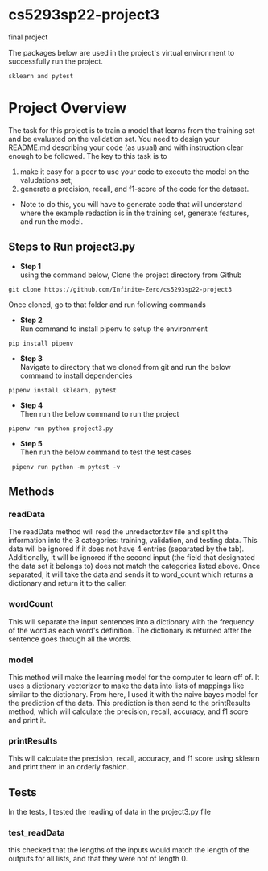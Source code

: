 # cs5293sp22-project3
final project

The packages below are used in the project's virtual environment to successfully run the project.
~~~
sklearn and pytest
~~~

# Project Overview
The task for this project is to train a model that learns from the training set and be evaluated on the validation set. You need to design your README.md describing your code (as usual) and with instruction clear enough to be followed. The key to this task is to 

1) make it easy for a peer to use your code to execute the model on the valudations set;
2) generate a precision, recall, and f1-score of the code for the dataset. 

* Note to do this, you will have to generate code that will understand where the example redaction is in the training set, generate features, and run the model.


## Steps to Run project3.py

- **Step 1**  
using the command below, Clone the project directory from Github

~~~
git clone https://github.com/Infinite-Zero/cs5293sp22-project3
~~~
Once cloned, go to that folder and run following commands


- **Step 2**  
Run command to install pipenv to setup the environment
~~~
pip install pipenv
~~~

- **Step 3**  
Navigate to directory that we cloned from git and run the below command to install dependencies

~~~
pipenv install sklearn, pytest
~~~

- **Step 4**  
Then run the below command to run the project

~~~
pipenv run python project3.py 
~~~

- **Step 5**  
Then run the below command to test the test cases

~~~
 pipenv run python -m pytest -v
~~~



## Methods
### readData
The readData method will read the unredactor.tsv file and split the information into the 3 categories: training, validation, and testing data.
This data will be ignored if it does not have 4 entries (separated by the tab). 
Additionally, it will be ignored if the second input (the field that designated the data set it belongs to) does not match the categories listed above.
Once separated, it will take the data and sends it to word_count which returns a dictionary and return it to the caller.

### wordCount
This will separate the input sentences into a dictionary with the frequency of the word as each word's definition.
The dictionary is returned after the sentence goes through all the words.

### model
This method will make the learning model for the computer to learn off of. It uses a dictionary vectorizor to make the data into lists of mappings like similar to the dictionary.
From here, I used it with the naive bayes model for the prediction of the data. This prediction is then send to the printResults method, which will calculate the precision, recall, accuracy, and f1 score and print it.

### printResults
This will calculate the precision, recall, accuracy, and f1 score using sklearn and print them in an orderly fashion.


## Tests
In the tests, I tested the reading of data in the project3.py file

### test_readData
this checked that the lengths of the inputs would match the length of the outputs for all lists, and that they were not of length 0.